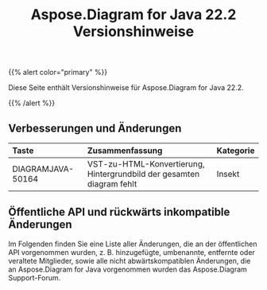 ﻿---
title: Aspose.Diagram for Java 22.2 Versionshinweise
type: docs
weight: 26
url: /de/java/aspose-diagram-for-java-22-2-release-notes/
---
{{% alert color="primary" %}}

Diese Seite enthält Versionshinweise für Aspose.Diagram for Java 22.2.

{{% /alert %}}
## **Verbesserungen und Änderungen**  ##

|**Taste**|**Zusammenfassung**|**Kategorie**|
|:- |:- |:- |
|DIAGRAMJAVA-50164|VST-zu-HTML-Konvertierung, Hintergrundbild der gesamten diagram fehlt|Insekt|

## **Öffentliche API und rückwärts inkompatible Änderungen**
Im Folgenden finden Sie eine Liste aller Änderungen, die an der öffentlichen API vorgenommen wurden, z. B. hinzugefügte, umbenannte, entfernte oder veraltete Mitglieder, sowie alle nicht abwärtskompatiblen Änderungen, die an Aspose.Diagram for Java vorgenommen wurden das Aspose.Diagram Support-Forum.



